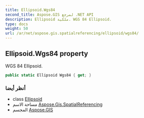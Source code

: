 ```yaml
---
title: Ellipsoid.Wgs84
second_title: Aspose.GIS لمرجع .NET API
description: Ellipsoid ملكية. WGS 84 Ellipsoid.
type: docs
weight: 50
url: /ar/net/aspose.gis.spatialreferencing/ellipsoid/wgs84/
---
```

## Ellipsoid.Wgs84 property

WGS 84 Ellipsoid.

```csharp
public static Ellipsoid Wgs84 { get; }
```

### أنظر أيضا

* class [Ellipsoid](../)
* مساحة الاسم [Aspose.Gis.SpatialReferencing](../../ellipsoid/)
* المجسم [Aspose.GIS](../../../)


